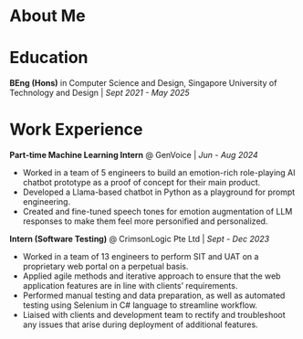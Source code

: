 # About Me

# Education
**BEng (Hons)** in Computer Science and Design, Singapore University of Technology and Design | *Sept 2021 - May 2025*

# Work Experience
**Part-time Machine Learning Intern** @ GenVoice | *Jun - Aug 2024*
* Worked in a team of 5 engineers to build an emotion-rich role-playing AI chatbot prototype as a proof of concept for their main product.
* Developed a Llama-based chatbot in Python as a playground for prompt engineering.
* Created and fine-tuned speech tones for emotion augmentation of LLM responses to make them feel more personified and personalized.

**Intern (Software Testing)** @ CrimsonLogic Pte Ltd | *Sept - Dec 2023*
* Worked in a team of 13 engineers to perform SIT and UAT on a proprietary web portal on a perpetual basis.
* Applied agile methods and iterative approach to ensure that the web application features are in line with clients’ requirements.
* Performed manual testing and data preparation, as well as automated testing using Selenium in C# language to streamline workflow.
* Liaised with clients and development team to rectify and troubleshoot any issues that arise during deployment of additional features.

